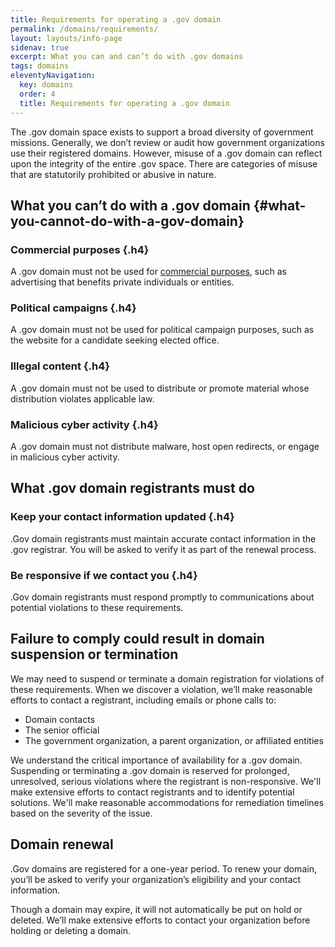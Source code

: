 ```yaml
---
title: Requirements for operating a .gov domain
permalink: /domains/requirements/
layout: layouts/info-page
sidenav: true
excerpt: What you can and can’t do with .gov domains
tags: domains
eleventyNavigation:
  key: domains
  order: 4
  title: Requirements for operating a .gov domain
---
```

The .gov domain space exists to support a broad diversity of government missions. Generally, we don’t review or audit how government organizations use their registered domains. However, misuse of a .gov domain can reflect upon the integrity of the entire .gov space. There are categories of misuse that are statutorily prohibited or abusive in nature.


## What you can’t do with a .gov domain {#what-you-cannot-do-with-a-gov-domain}

### Commercial purposes {.h4}
A .gov domain must not be used for [commercial purposes](../../help/faq/#commercial-purposes), such as advertising that benefits private individuals or entities.

### Political campaigns {.h4}
A .gov domain must not be used for political campaign purposes, such as the website for a candidate seeking elected office. 

### Illegal content {.h4}
A .gov domain must not be used to distribute or promote material whose distribution violates applicable law.

### Malicious cyber activity {.h4}
A .gov domain must not distribute malware, host open redirects, or engage in malicious cyber activity.


## What .gov domain registrants must do

### Keep your contact information updated {.h4}
.Gov domain registrants must maintain accurate contact information in the .gov registrar. You will be asked to verify it as part of the renewal process. 

### Be responsive if we contact you {.h4}
.Gov domain registrants must respond promptly to communications about potential violations to these requirements.


## Failure to comply could result in domain suspension or termination
We may need to suspend or terminate a domain registration for violations of these requirements. When we discover a violation, we’ll make reasonable efforts to contact a registrant, including emails or phone calls to:
- Domain contacts
- The senior official
- The government organization, a parent organization, or affiliated entities

We understand the critical importance of availability for a .gov domain. Suspending or terminating a .gov domain is reserved for prolonged, unresolved, serious violations where the registrant is non-responsive. We'll make extensive efforts to contact registrants and to identify potential solutions. We'll make reasonable accommodations for remediation timelines based on the severity of the issue.


## Domain renewal
.Gov domains are registered for a one-year period. To renew your domain, you’ll be asked to verify your organization’s eligibility and your contact information. 

Though a domain may expire, it will not automatically be put on hold or deleted. We’ll make extensive efforts to contact your organization before holding or deleting a domain.


